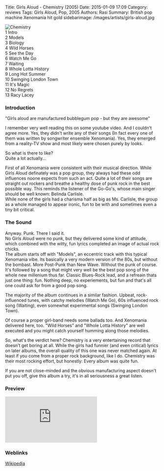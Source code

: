 Title: Girls Aloud - Chemistry (2005)
Date: 2015-01-09 17:09
Category: reviews
Tags: Girls Aloud, Pop, 2005
Authors: Rasi
Summary: British pop machine Xenomania hit gold
sidebarimage: /images/artists/girls-aloud.jpg

<div id="covertracks">
    <div id="cover">
<img src="/images/covers/cover-chemistry.jpg" alt="Chemistry">
    </div>
    <div id="tracklist">
1 Intro<br />
2 Models<br />
3 Biology<br />
4 Wild Horses<br />
5 See the Day<br />
6 Watch Me Go<br />
7 Waiting<br />
8 Whole Lotta History<br />
9 Long Hot Summer<br />
10 Swinging London Town<br />
11 It's Magic<br />
12 No Regrets<br />
13 Racy Lacey<br />
    </div>
</div>

### Introduction
"Girls aloud are manufactured bubblegum pop - but they are awesome"

I remember very well reading this on some youtube video. And I couldn't
agree more.
Yes, they didn't write any of their songs (In fact every one of them was
written by songwriter ensemble Xenomania).
Yes, they emerged from a reality-TV show and most likely were chosen purely
by looks.

So what is there to like?  
Quite a lot actually...  

First of all Xenomania were consistent with their musical direction. While
Girls Aloud definately was a pop group, they always had these odd influences
noone expects from such an act. Quite a lot of their songs are straight out
rockers and breathe a healthy dose of punk rock in the best possible way.
This reminds the listener of the Go-Go's, whose main singer should be well known:
Belinda Carlisle.  
While none of the girls had a charisma half as big as Ms. Carlisle, the group
as a whole managed to appear ironic, fun to be with and sometimes even a tiny bit
critical.

### The Sound
Anyway. Punk. There I said it.  
No Girls Aloud were no punk, but they delivered some kind of attitude, which
combined with the witty, fun lyrics completed an image of actual rock chicks.  
The album starts off with "Models", an eccentric track with this typical
Xenomania vibe. Its basically a very modern version of the 80s, but without the
bombast. More Post-Punk than New Wave. Without the punk of course.  
It's followed by a song that might very well be the best pop song of the whole
new millenium thus far. Classic Blues-Rock lead, and a refreain thats just one
thing: fun. Nothing deep, no experiements, but fun and that's all one could ask
for from a good pop song.

The majority of the album continues in a similar fashion. Upbeat, rock-influenced
tunes, with catchy melodies (Watch Me Go), 60s influenced
rock song (Waiting), even somewhat experimental songs (Swinging London Town).

Of course a proper girl-band needs some ballads too. And Xenomania delivered here,
too. "Wild Horses" and "Whole Lotta History" are well executed and you might
catch yourself humming along those melodies.

So, what's the verdict here? Chemistry is a very entertaining record that doesn't get
boring at all. While the girls had funnier (and even critical) lyrics on later
albums, the overall quality of this one was never matched again. At least if you
come from a proper rock background, like I do. Chemistry was their most rocking
effort, but honestly: Every album was quite fun.

If you are not close-minded and the obvious manufacturing aspect doesn't put you
off, give this album a try, it's in all seriousness a great listen.

### Preview
<iframe src=https://embed.spotify.com/?uri=spotify:track:3KbRPk0M0kMLNx3jcY7Wkj frameborder=0 allowtransparency=true></iframe>

### Weblinks
[Wikipedia](https://en.wikipedia.org/wiki/Girls_Aloud)
